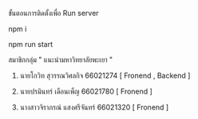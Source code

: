 ขั้นตอนการติดตั้งเพื่อ Run server

npm i 

npm run start



สมาชิกกลุ่ม " แนะนำมหาวิทยาลัยพะเยา "

1. นายโกวิท สุวรรณวิศลกิจ 66021274 [ Fronend , Backend ]
  
2. นายปรมินทร์ เดือนเพ็ญ 66021780 [ Fronend ]

3. นางสาวจิราภรณ์ แสงศรีจันทร์ 66021320 [ Fronend ]
